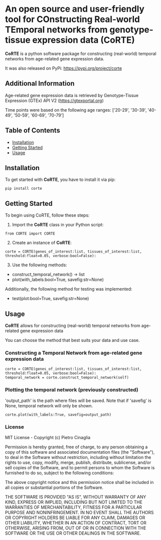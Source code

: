 # An open source and user-friendly tool for COnstructing Real-world TEmporal networks from genotype-tissue expression data (CoRTE)

**CoRTE** is a python software package for constructing (real-world) temporal networks from age-related gene expression data.

It was also released on PyPi: https://pypi.org/project/corte


## Additional Information

Age-related gene expression data is retrieved by Genotype-Tissue Expression (GTEx) API V2 (https://gtexportal.org)

Time points were based on the following age ranges: ['20-29', '30-39', '40-49', '50-59', '60-69', '70-79']


## Table of Contents

- [Installation](#installation)
- [Getting Started](#getting-started)
- [Usage](#usage)

## Installation <a name="installation"></a>

To get started with **CoRTE**, you have to install it via pip:

```
pip install corte
```

## Getting Started <a name="getting-started"></a>

To begin using CoRTE, follow these steps:

1. Import the **CoRTE** class in your Python script:

```
from CORTE import CORTE
```

2. Create an instance of **CoRTE**:

```
corte = CORTE(genes_of_interest:list, tissues_of_interest:list, threshold:float=0.05, verbose:bool=False):
```

3. Use the following methods:

- construct_temporal_network() -> list
- plot(with_labels:bool=True, savefig:str=None)

Additionally, the following method for testing was implemented:

- test(plot:bool=True, savefig:str=None)

## Usage <a name="usage"></a>

**CoRTE** allows for constructing (real-world) temporal networks from age-related gene expression data

You can choose the method that best suits your data and use case.

### Constructing a Temporal Network from age-related gene expression data

```
corte = CORTE(genes_of_interest:list, tissues_of_interest:list, threshold:float=0.05, verbose:bool=False):
temporal_network = corte.construct_temporal_network(self)
```

### Plotting the temporal network (previously constructed)

'output_path' is the path where files will be saved.
Note that if 'savefig' is None, temporal network will only be shown.

```
corte.plot(with_labels:True, savefig=output_path)
```


### License

MIT License - Copyright (c) Pietro Cinaglia

Permission is hereby granted, free of charge, to any person obtaining a copy
of this software and associated documentation files (the "Software"), to deal
in the Software without restriction, including without limitation the rights
to use, copy, modify, merge, publish, distribute, sublicense, and/or sell
copies of the Software, and to permit persons to whom the Software is
furnished to do so, subject to the following conditions:

The above copyright notice and this permission notice shall be included in all
copies or substantial portions of the Software.

THE SOFTWARE IS PROVIDED "AS IS", WITHOUT WARRANTY OF ANY KIND, EXPRESS OR
IMPLIED, INCLUDING BUT NOT LIMITED TO THE WARRANTIES OF MERCHANTABILITY,
FITNESS FOR A PARTICULAR PURPOSE AND NONINFRINGEMENT. IN NO EVENT SHALL THE
AUTHORS OR COPYRIGHT HOLDERS BE LIABLE FOR ANY CLAIM, DAMAGES OR OTHER
LIABILITY, WHETHER IN AN ACTION OF CONTRACT, TORT OR OTHERWISE, ARISING FROM,
OUT OF OR IN CONNECTION WITH THE SOFTWARE OR THE USE OR OTHER DEALINGS IN THE
SOFTWARE.